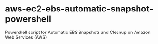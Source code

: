 aws-ec2-ebs-automatic-snapshot-powershell
=========================================

Powershell script for Automatic EBS Snapshots and Cleanup on Amazon Web Services (AWS)
